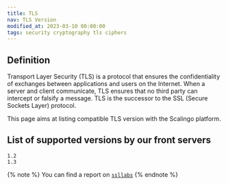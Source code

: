 ```yaml
---
title: TLS
nav: TLS Version
modified_at: 2023-03-10 00:00:00
tags: security cryptography tls ciphers
---
```


## Definition

Transport Layer Security (TLS) is a protocol that ensures the confidentiality of exchanges between applications and users on the Internet. When a server and client communicate, TLS ensures that no third party can intercept or falsify a message. TLS is the successor to the SSL (Secure Sockets Layer) protocol.


This page aims at listing compatible TLS version with the Scalingo platform.

## List of supported versions by our front servers

```
1.2
1.3
```

{% note %}
  You can find a report on [`ssllabs`](https://www.ssllabs.com/ssltest/analyze.html?d=scalingo.com)
{% endnote %}
